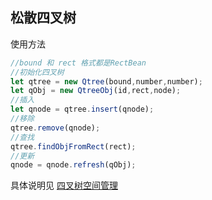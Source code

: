 ## 松散四叉树

使用方法

```typescript
//bound 和 rect 格式都是RectBean
//初始化四叉树
let qtree = new Qtree(bound,number,number);
let qObj = new QtreeObj(id,rect,node);
//插入
let qnode = qtree.insert(qnode);
//移除
qtree.remove(qnode);
//查找
qtree.findObjFromRect(rect);
//更新
qnode = qnode.refresh(qObj);
```

具体说明见 [四叉树空间管理](https://busyo.buzz/article/Laya/%E5%B7%A5%E5%85%B7/%E5%9B%9B%E5%8F%89%E6%A0%91%E7%A9%BA%E9%97%B4%E7%AE%A1%E7%90%86)